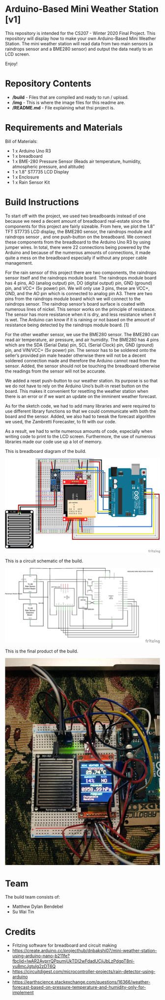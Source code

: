 # Arduino-Based Mini Weather Station [v1]

This repository is intended for the CS207 - Winter 2020 Final Project.
This repository will display how to make your own Arduino-Based Mini Weather Station. The mini weather station will read data from two main sensors (a raindrops sensor and a BME280 sensor) and output the data neatly to an LCD screen.

Enjoy!


Repository Contents
============
* **/build** - Files that are compiled and ready to run / upload.
* **/img** - This is where the image files for this readme are.
* **/README.md** - File explaining what thsi project is.


Requirements and Materials
============
Bill of Materials:
* 1 x Arduino Uno R3
* 1 x breadboard
* 1 x BME-280 Pressure Sensor (Reads air temperature, humidity, atmospheric pressure, and altitude)
* 1 x 1.8" ST7735 LCD Display
* 1 x Enclosure
* 1 x Rain Sensor Kit


Build Instructions
==================

To start off with the project, we used two breadboards instead of one because we need a
decent amount of breadboard real-estate since the components for this project are fairly sizeable.
From here, we plot the 1.8” TFT ST7735 LCD display, the BME280 sensor, the raindrops
module and raindrops sensor , and one push-button on the breadboard. We connect these
components from the breadboard to the Arduino Uno R3 by using jumper wires. In total, there
were 22 connections being powered by the Arduino and because of the numerous amounts of
connections, it made quite a mess on the breadboard especially if without any proper cable
management.

For the rain sensor of this project there are two components, the raindrops sensor itself
and the raindrops module board. The raindrops module board has 4 pins, AO (analog output) pin,
DO (digital output) pin, GND (ground) pin, and VCC+ (5v power) pin. We will only use 3 pins,
these are VCC+, GND, and the AO pin which is connected to analog pin A3. There are two pins
from the raindrops module board which we will connect to the raindrops sensor. The raindrop
sensor’s board surface is coated with numerous lines of nickel. This sensor works on the
principle of resistance. The sensor has more resistance when it is dry, and less resistance when it
is wet. The Arduino can know if it is raining or not based on the amount of resistance being
detected by the raindrops module board. [1]

For the other weather sensor, we use the BME280 sensor. The BME280 can read air
temperature, air pressure, and air humidity. The BME280 has 4 pins which are the SDA (Serial
Data) pin, SCL (Serial Clock) pin, GND (ground) pin, and VIN/VCC+ (5v power) pin. The
sensor has to be soldered onto the seller’s provided pin male header otherwise there will not be a
decent soldered connection made and therefore the Arduino cannot read from the sensor. Added,
the sensor should not be touching the breadboard otherwise the readings from the sensor will not
be accurate.

We added a reset push-button to our weather station. Its purpose is so that we do not have
to rely on the Arduino Uno’s built-in reset button on the board. This makes it convenient for
resetting the weather station when there is an error or if we want an update on the imminent
weather forecast.

As for the sketch code, we had to add many libraries and were required to use different
library functions so that we could communicate with both the board and the sensor. Added, we
also had to tweak the forecast algorithm we used, the Zambretti Forecaster, to fit with our code.

As a result, we had to write numerous amounts of code, especially when writing code to print to
the LCD screen. Furthermore, the use of numerous libraries made our code use up a lot of
memory.



This is breadboard diagram of the build.

![alt text][pic1]

[pic1]: https://github.com/mbendebel/CS207MiniWeatherStation/blob/master/img/Breadboard_bb.png

This is a circuit schematic of the build.

![alt text][pic2]

[pic2]: https://github.com/mbendebel/CS207MiniWeatherStation/blob/master/img/Circuit_schem.png

This is the final product of the build.

![alt text][pic3]

[pic3]: https://github.com/mbendebel/CS207MiniWeatherStation/blob/master/img/Final%20Build.jpeg



Team
=====
The build team consists of: 
* Matthew Dylan Bendebel 
* Su Wai Tin


Credits
=======
* Fritzing software for breadboard and circuit making
* https://create.arduino.cc/projecthub/dnbakshi07/mini-weather-station-using-arduino-nano-b211fe?fbclid=IwAR2AyprrQPpumjUkTDI2wFdadUCjiJbLzPdgpT8ni-vu8mcJgtulg2zDT6Q
* https://circuitdigest.com/microcontroller-projects/rain-detector-using-arduino
* https://earthscience.stackexchange.com/questions/16366/weather-forecast-based-on-pressure-temperature-and-humidity-only-for-implement
